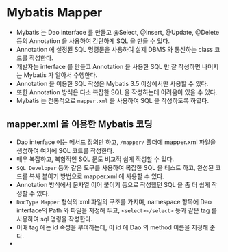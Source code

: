 # Mybatis Mapper
- Mybatis 는 Dao interface 를 만들고 @Select, @Insert, @Update, @Delete 등의 Annotation 을 사용하여 간단하게 SQL 을 만들 수 있다.
- Annotation 에 설정된 SQL 명령문을 사용하여 실제 DBMS 와 통신하는 class 코드를 작성한다.
- 개발자는 interface 를 만들고 Annotation 을 사용한 SQL 만 잘 작성하면 나머지는 Mybatis 가 알아서 수행한다.
- Annotation 을 이용한 SQL 작성은 Mybatis 3.5 이상에서만 사용할 수 있다.
- 또한 Annotation 방식은 다소 복잡한 SQL 을 작성하는데 어려움이 있을 수 있다.
- Mybatis 는 전통적으로 `mapper.xml` 을 사용하여 SQL 을 작성하도록 하였다.
## mapper.xml 을 이용한 Mybatis 코딩
- Dao interface 에는 메서드 정의만 하고, `/mapper/` 폴더에 mapper.xml 파일을 생성하여 여기에 SQL 코드를 작성한다.
- 매우 복잡하고, 복합적인 SQL 문도 비교적 쉽게 작성할 수 있다.
- `SQL Developer` 등과 같은 도구를 사용하여 복잡한 SQL 을 테스트 하고, 완성된 코드를 복사 붙이기 방법으로 mapper.xml 에 사용할 수 있다.
- Annotation 방식에서 문자열 이어 붙이기 등으로 작성했던 SQL 을 좀 더 쉽게 작성할 수 있다.
- `DocType Mapper` 형식의 xml 파일의 구조를 가지며, namespace 항목에 Dao interface의 Path 와 파일을 지정해 두고, `<select></select>` 등과 같은 tag 를 사용하여 sql 명령을 작성한다.
- 이때 tag 에는 id 속성을 부여하는데, 이 id 에 Dao 의 method 이름을 지정해 준다.
- 